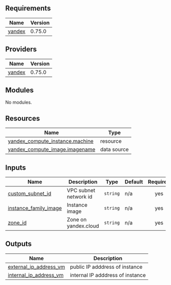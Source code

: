 ## Requirements

| Name | Version |
|------|---------|
| <a name="requirement_yandex"></a> [yandex](#requirement\_yandex) | 0.75.0 |

## Providers

| Name | Version |
|------|---------|
| <a name="provider_yandex"></a> [yandex](#provider\_yandex) | 0.75.0 |

## Modules

No modules.

## Resources

| Name | Type |
|------|------|
| [yandex_compute_instance.machine](https://registry.terraform.io/providers/yandex-cloud/yandex/0.75.0/docs/resources/compute_instance) | resource |
| [yandex_compute_image.imagename](https://registry.terraform.io/providers/yandex-cloud/yandex/0.75.0/docs/data-sources/compute_image) | data source |

## Inputs

| Name | Description | Type | Default | Required |
|------|-------------|------|---------|:--------:|
| <a name="input_custom_subnet_id"></a> [custom\_subnet\_id](#input\_custom\_subnet\_id) | VPC subnet network id | `string` | n/a | yes |
| <a name="input_instance_family_image"></a> [instance\_family\_image](#input\_instance\_family\_image) | Instance image | `string` | n/a | yes |
| <a name="input_zone_id"></a> [zone\_id](#input\_zone\_id) | Zone on yandex.cloud | `string` | n/a | yes |

## Outputs

| Name | Description |
|------|-------------|
| <a name="output_external_ip_address_vm"></a> [external\_ip\_address\_vm](#output\_external\_ip\_address\_vm) | public IP adddress of instance |
| <a name="output_internal_ip_address_vm"></a> [internal\_ip\_address\_vm](#output\_internal\_ip\_address\_vm) | internal IP adddress of instance |
